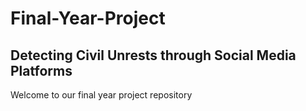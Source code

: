 # Final-Year-Project

## Detecting Civil Unrests through Social Media Platforms
Welcome to our final year project repository
